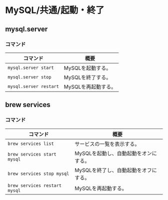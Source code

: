 # MySQL/共通/起動・終了

## mysql.server

### コマンド

| コマンド               | 概要                |
| ---------------------- | ------------------- |
| `mysql.server start`   | MySQLを起動する。   |
| `mysql.server stop`    | MySQLを終了する。   |
| `mysql.server restart` | MySQLを再起動する。 |

## brew services

### コマンド

| コマンド                      | 概要                                  |
| ----------------------------- | ------------------------------------- |
| `brew services list`          | サービスの一覧を表示する。            |
| `brew services start mysql`   | MySQLを起動し、自動起動をオンにする。 |
| `brew services stop mysql`    | MySQLを終了し、自動起動をオフにする。 |
| `brew services restart mysql` | MySQLを再起動する。                   |
